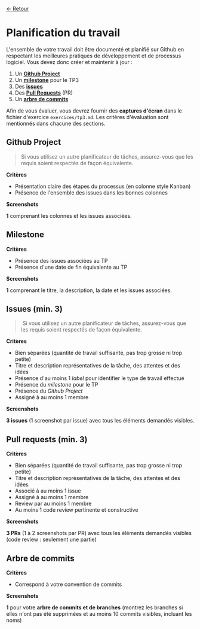[← Retour](../README.md)

# Planification du travail

L'ensemble de votre travail doit être documenté et planifié sur Github en respectant les meilleures pratiques de 
développement et de processus logiciel. Vous devez donc créer et maintenir à jour :

1. Un [**Github Project**](#github-project)
2. Un [**milestone**](#milestone) pour le TP3
3. Des [**issues**](#issues-min-3)
4. Des [**Pull Requests**](#pull-requests-min-3) (PR)
5. Un [**arbre de commits**](#arbre-de-commits)

Afin de vous évaluer, vous devrez fournir des **captures d'écran** dans le fichier
d'exercice `exercices/tp3.md`. Les critères d'évaluation sont
mentionnés dans chacune des sections.

## Github Project

>Si vous utilisez un autre planificateur de tâches, assurez-vous que les requis soient respectés de façon équivalente.

**Critères**

- Présentation claire des étapes du processus (en colonne style Kanban)
- Présence de l'ensemble des issues dans les bonnes colonnes

**Screenshots**

**1** comprenant les colonnes et les issues associées.

## Milestone

**Critères**

- Présence des issues associées au TP
- Présence d'une date de fin équivalente au TP

**Screenshots**

**1** comprenant le titre, la description, la date et les issues associées.

## Issues (min. 3)

> Si vous utilisez un autre planificateur de tâches, assurez-vous que les requis soient respectés de façon équivalente.

**Critères**

- Bien séparées (quantité de travail suffisante, pas trop grosse ni trop petite)
- Titre et description représentatives de la tâche, des attentes et des idées
- Présence d'au moins 1 *label* pour identifier le type de travail effectué
- Présence du *milestone* pour le TP
- Présence du *Github Project*
- Assigné à au moins 1 membre

**Screenshots**

**3 issues** (1 screenshot par issue) avec tous les éléments demandés visibles.

## Pull requests (min. 3)

**Critères**

- Bien séparées (quantité de travail suffisante, pas trop grosse ni trop petite)
- Titre et description représentatives de la tâche, des attentes et des idées
- Associé à au moins 1 issue
- Assigné à au moins 1 membre
- Review par au moins 1 membre
- Au moins 1 code review pertinente et constructive

**Screenshots**

**3 PRs** (1 à 2 screenshots par PR) avec tous les éléments demandés visibles (code review : seulement une partie)

## Arbre de commits

**Critères**

- Correspond à votre convention de commits

**Screenshots**

**1** pour votre **arbre de commits et de branches** (montrez les branches si elles n'ont pas été supprimées et au moins 10 commits visibles, incluant les noms)